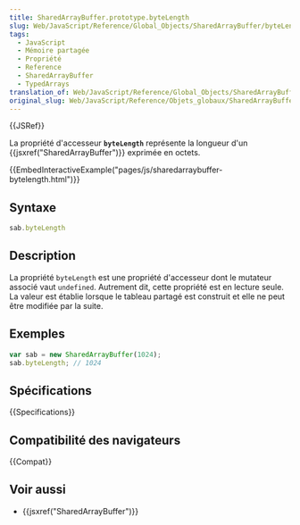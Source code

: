 ```yaml
---
title: SharedArrayBuffer.prototype.byteLength
slug: Web/JavaScript/Reference/Global_Objects/SharedArrayBuffer/byteLength
tags:
  - JavaScript
  - Mémoire partagée
  - Propriété
  - Reference
  - SharedArrayBuffer
  - TypedArrays
translation_of: Web/JavaScript/Reference/Global_Objects/SharedArrayBuffer/byteLength
original_slug: Web/JavaScript/Reference/Objets_globaux/SharedArrayBuffer/byteLength
---
```


{{JSRef}}

La propriété d'accesseur **`byteLength`** représente la longueur d'un {{jsxref("SharedArrayBuffer")}} exprimée en octets.

{{EmbedInteractiveExample("pages/js/sharedarraybuffer-bytelength.html")}}

## Syntaxe

```js
sab.byteLength
```

## Description

La propriété `byteLength` est une propriété d'accesseur dont le mutateur associé vaut `undefined`. Autrement dit, cette propriété est en lecture seule. La valeur est établie lorsque le tableau partagé est construit et elle ne peut être modifiée par la suite.

## Exemples

```js
var sab = new SharedArrayBuffer(1024);
sab.byteLength; // 1024
```

## Spécifications

{{Specifications}}

## Compatibilité des navigateurs

{{Compat}}

## Voir aussi

- {{jsxref("SharedArrayBuffer")}}
